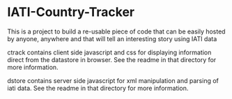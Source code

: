 IATI-Country-Tracker
====================

This is a project to build a re-usable piece of code that can be 
easily hosted by anyone, anywhere and that will tell an interesting 
story using IATI data


ctrack contains client side javascript and css for displaying 
information direct from the datastore in browser. See the readme in 
that directory for more information.

dstore contains server side javascript for xml manipulation and 
parsing of iati data.  See the readme in that directory for more 
information.

